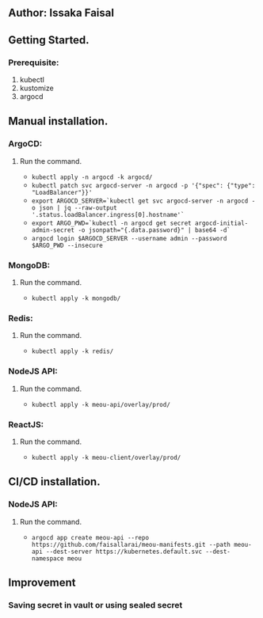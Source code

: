 ## Author: Issaka Faisal

## Getting Started.

<a name="One"></a>

### Prerequisite:

1. kubectl
2. kustomize
3. argocd

<a name="Two"></a>

## Manual installation.

### ArgoCD:

1. Run the command.

   - `kubectl apply -n argocd -k argocd/`
   - `kubectl patch svc argocd-server -n argocd -p '{"spec": {"type": "LoadBalancer"}}'`
   - `` export ARGOCD_SERVER=`kubectl get svc argocd-server -n argocd -o json | jq --raw-output '.status.loadBalancer.ingress[0].hostname'` ``
   - `` export ARGO_PWD=`kubectl -n argocd get secret argocd-initial-admin-secret -o jsonpath="{.data.password}" | base64 -d` ``
   - `argocd login $ARGOCD_SERVER --username admin --password $ARGO_PWD --insecure`

### MongoDB:

1. Run the command.

   - `kubectl apply -k mongodb/`

### Redis:

1. Run the command.

   - `kubectl apply -k redis/`

### NodeJS API:

1. Run the command.

   - `kubectl apply -k meou-api/overlay/prod/`

### ReactJS:

1. Run the command.

   - `kubectl apply -k meou-client/overlay/prod/`

## CI/CD installation.

### NodeJS API:

1. Run the command.

   - `argocd app create meou-api --repo https://github.com/faisallarai/meou-manifests.git --path meou-api --dest-server https://kubernetes.default.svc --dest-namespace meou`

## Improvement

### Saving secret in vault or using sealed secret
